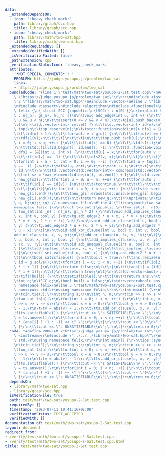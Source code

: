 ```yaml
---
data:
  _extendedDependsOn:
  - icon: ':heavy_check_mark:'
    path: library/graph/scc.hpp
    title: library/graph/scc.hpp
  - icon: ':heavy_check_mark:'
    path: library/math/two-sat.hpp
    title: library/math/two-sat.hpp
  _extendedRequiredBy: []
  _extendedVerifiedWith: []
  _isVerificationFailed: false
  _pathExtension: cpp
  _verificationStatusIcon: ':heavy_check_mark:'
  attributes:
    '*NOT_SPECIAL_COMMENTS*': ''
    PROBLEM: https://judge.yosupo.jp/problem/two_sat
    links:
    - https://judge.yosupo.jp/problem/two_sat
  bundledCode: "#line 1 \"test/math/two-sat/yosupo-2-Sat.test.cpp\"\n#define PROBLEM\
    \ \"https://judge.yosupo.jp/problem/two_sat\"\r\n\r\n#include <iostream>\r\n#line\
    \ 2 \"library/math/two-sat.hpp\"\n#include <vector>\n#line 3 \"library/graph/scc.hpp\"\
    \n#include <cassert>\n#include <algorithm>\n#include <functional>\n\nnamespace\
    \ felix {\n\nstruct SCC {\npublic:\n\tSCC() : n(0) {}\n\texplicit SCC(int _n)\
    \ : n(_n), g(_n), h(_n) {}\n\n\tvoid add_edge(int u, int v) {\n\t\tassert(0 <=\
    \ u && u < n);\n\t\tassert(0 <= v && v < n);\n\t\tg[u].push_back(v);\n\t\th[v].push_back(u);\n\
    \t}\n\n\tstd::vector<int> solve() {\n\t\tstd::vector<int> id(n);\n\t\tstd::vector<int>\
    \ top;\n\t\ttop.reserve(n);\n\t\tstd::function<void(int)> dfs1 = [&](int u) {\n\
    \t\t\tid[u] = 1;\n\t\t\tfor(auto v : g[u]) {\n\t\t\t\tif(id[v] == 0) {\n\t\t\t\
    \t\tdfs1(v);\n\t\t\t\t}\n\t\t\t}\n\t\t\ttop.push_back(u);\n\t\t};\n\t\tfor(int\
    \ i = 0; i < n; ++i) {\n\t\t\tif(id[i] == 0) {\n\t\t\t\tdfs1(i);\n\t\t\t}\n\t\t\
    }\n\t\tstd::fill(id.begin(), id.end(), -1);\n\t\tstd::function<void(int, int)>\
    \ dfs2 = [&](int u, int x) {\n\t\t\tid[u] = x;\n\t\t\tfor(auto v : h[u]) {\n\t\
    \t\t\tif(id[v] == -1) {\n\t\t\t\t\tdfs2(v, x);\n\t\t\t\t}\n\t\t\t}\n\t\t};\n\t\
    \tfor(int i = n - 1, cnt = 0; i >= 0; --i) {\n\t\t\tint u = top[i];\n\t\t\tif(id[u]\
    \ == -1) {\n\t\t\t\tdfs2(u, cnt);\n\t\t\t\tcnt += 1;\n\t\t\t}\n\t\t}\n\t\treturn\
    \ id;\n\t}\n\n\tstd::vector<std::vector<int>> compress(std::vector<int> id) {\n\
    \t\tint sz = *max_element(id.begin(), id.end()) + 1;\n\t\tstd::vector<std::vector<int>>\
    \ new_g(sz);\n\t\tfor(int u = 0; u < n; ++u) {\n\t\t\tfor(auto v : g[u]) {\n\t\
    \t\t\tif(id[u] == id[v]) {\n\t\t\t\t\tcontinue;\n\t\t\t\t}\n\t\t\t\tnew_g[id[u]].push_back(id[v]);\n\
    \t\t\t}\n\t\t}\n\t\tfor(int i = 0; i < sz; ++i) {\n\t\t\tstd::sort(new_g[i].begin(),\
    \ new_g[i].end());\n\t\t\tnew_g[i].erase(std::unique(new_g[i].begin(), new_g[i].end()),\
    \ new_g[i].end());\n\t\t}\n\t\treturn new_g;\n\t}\n\nprivate:\n\tint n;\n\tstd::vector<std::vector<int>>\
    \ g, h;\n};\n\n} // namespace felix\n#line 4 \"library/math/two-sat.hpp\"\n\n\
    namespace felix {\n\nstruct two_sat {\npublic:\n\ttwo_sat() : n(0) {}\n\texplicit\
    \ two_sat(int _n) : n(_n), g(_n * 2) {}\n\n\tvoid add_implies_clause(int u, bool\
    \ x, int v, bool y) {\n\t\tg.add_edge(2 * u + x, 2 * v + y);\n\t\tg.add_edge(2\
    \ * v + !y, 2 * u + !x);\n\t}\n\n\tvoid add_or_clause(int u, bool x, int v, bool\
    \ y) {\n\t\tg.add_edge(2 * u + !x, 2 * v + y);\n\t\tg.add_edge(2 * v + !y, 2 *\
    \ u + x);\n\t}\n\n\tvoid add_xor_clause(int u, bool x, int v, bool y) {\n\t\t\
    add_or_clause(u, x, v, y);\n\t\tadd_or_clause(u, !x, v, !y);\n\t}\n\n\tvoid add_equal_clause(int\
    \ u, bool x, int v, bool y) {\n\t\tadd_implies_clause(u, x, v, y);\n\t\tadd_implies_clause(u,\
    \ !x, v, !y);\n\t}\n\n\tvoid add_unequal_clause(int u, bool x, int v, bool y)\
    \ {\n\t\tadd_implies_clause(u, x, v, !y);\n\t\tadd_implies_clause(u, !x, v, y);\n\
    \t}\n\n\tvoid set_value(int u, bool x) {\n\t\tg.add_edge(2 * u + !x, 2 * u + x);\n\
    \t}\n\n\tbool satisfiable() {\n\t\tbuilt = true;\n\t\tans.resize(n);\n\t\tauto\
    \ id = g.solve();\n\t\tfor(int i = 0; i < n; ++i) {\n\t\t\tif(id[2 * i] == id[2\
    \ * i + 1]) {\n\t\t\t\treturn false;\n\t\t\t}\n\t\t\tans[i] = (id[2 * i] < id[2\
    \ * i + 1]);\n\t\t}\n\t\treturn true;\n\t}\n\n\tstd::vector<bool> answer() {\n\
    \t\tif(!built) {\n\t\t\tsatisfiable();\n\t\t}\n\t\treturn ans;\n\t}\n\nprivate:\n\
    \tint n;\n\tSCC g;\n\tbool built = false;\n\tstd::vector<bool> ans;\n};\n\n} //\
    \ namespace felix\n#line 5 \"test/math/two-sat/yosupo-2-Sat.test.cpp\"\nusing\
    \ namespace std;\r\nusing namespace felix;\r\n\r\nint main() {\r\n\tios::sync_with_stdio(false);\r\
    \n\tcin.tie(0);\r\n\tstring s;\r\n\tint n, m;\r\n\tcin >> s >> s >> n >> m;\r\n\
    \ttwo_sat ts(n);\r\n\tfor(int i = 0; i < m; ++i) {\r\n\t\tint u, v;\r\n\t\tcin\
    \ >> u >> v >> s;\r\n\t\tbool x = u > 0;\r\n\t\tbool y = v > 0;\r\n\t\tu = abs(u)\
    \ - 1;\r\n\t\tv = abs(v) - 1;\r\n\t\tts.add_or_clause(u, x, v, y);\r\n\t}\r\n\t\
    if(ts.satisfiable()) {\r\n\t\tcout << \"s SATISFIABLE\\nv \";\r\n\t\tauto ans\
    \ = ts.answer();\r\n\t\tfor(int i = 0; i < n; ++i) {\r\n\t\t\tcout << (i + 1)\
    \ * (ans[i] ? +1 : -1) << \" \";\r\n\t\t}\r\n\t\tcout << \"0\\n\";\r\n\t} else\
    \ {\r\n\t\tcout << \"s UNSATISFIABLE\\n\";\r\n\t}\r\n\treturn 0;\r\n}\r\n"
  code: "#define PROBLEM \"https://judge.yosupo.jp/problem/two_sat\"\r\n\r\n#include\
    \ <iostream>\r\n#include \"../../../library/math/two-sat.hpp\"\r\nusing namespace\
    \ std;\r\nusing namespace felix;\r\n\r\nint main() {\r\n\tios::sync_with_stdio(false);\r\
    \n\tcin.tie(0);\r\n\tstring s;\r\n\tint n, m;\r\n\tcin >> s >> s >> n >> m;\r\n\
    \ttwo_sat ts(n);\r\n\tfor(int i = 0; i < m; ++i) {\r\n\t\tint u, v;\r\n\t\tcin\
    \ >> u >> v >> s;\r\n\t\tbool x = u > 0;\r\n\t\tbool y = v > 0;\r\n\t\tu = abs(u)\
    \ - 1;\r\n\t\tv = abs(v) - 1;\r\n\t\tts.add_or_clause(u, x, v, y);\r\n\t}\r\n\t\
    if(ts.satisfiable()) {\r\n\t\tcout << \"s SATISFIABLE\\nv \";\r\n\t\tauto ans\
    \ = ts.answer();\r\n\t\tfor(int i = 0; i < n; ++i) {\r\n\t\t\tcout << (i + 1)\
    \ * (ans[i] ? +1 : -1) << \" \";\r\n\t\t}\r\n\t\tcout << \"0\\n\";\r\n\t} else\
    \ {\r\n\t\tcout << \"s UNSATISFIABLE\\n\";\r\n\t}\r\n\treturn 0;\r\n}\r\n"
  dependsOn:
  - library/math/two-sat.hpp
  - library/graph/scc.hpp
  isVerificationFile: true
  path: test/math/two-sat/yosupo-2-Sat.test.cpp
  requiredBy: []
  timestamp: '2023-07-11 10:41:16+08:00'
  verificationStatus: TEST_ACCEPTED
  verifiedWith: []
documentation_of: test/math/two-sat/yosupo-2-Sat.test.cpp
layout: document
redirect_from:
- /verify/test/math/two-sat/yosupo-2-Sat.test.cpp
- /verify/test/math/two-sat/yosupo-2-Sat.test.cpp.html
title: test/math/two-sat/yosupo-2-Sat.test.cpp
---
```

